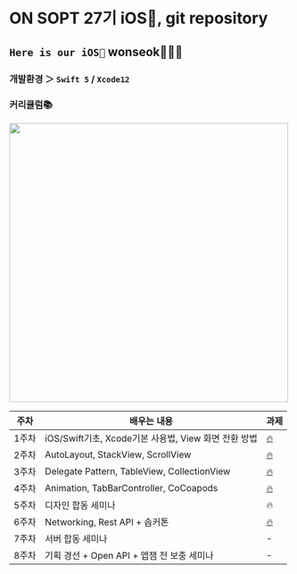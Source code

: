 # ON SOPT 27기 iOS, git repository
## `Here is our iOS🍎` wonseok🙋🏽‍♂️

### 개발환경 ＞ `Swift 5` / `Xcode12`

### 커리큘럼📚
<img src="https://user-images.githubusercontent.com/68267763/95678838-0fd8ba00-0c0a-11eb-86ca-01049b110c87.png" width="500">

| 주차 | 배우는 내용| 과제 |
|-------|----------|-------|
| 1주차 |  iOS/Swift기초, Xcode기본 사용법, View 화면 전환 방법 |[🔥](./Assignment/SOPT27_week1_assignment) |
| 2주차 |  AutoLayout, StackView, ScrollView | [🔥](./Assignment/SOPT27_week2_assignment) |
| 3주차 |  Delegate Pattern, TableView, CollectionView | [🔥](./Assignment/SOPT27_week3_assignment) |
| 4주차 |  Animation, TabBarController, CoCoapods | [🔥](./Assignment/SOPT27_week4_assignment) |
| 5주차 |  디자인 합동 세미나 | 🔥 |
| 6주차 |  Networking, Rest API + 솝커톤 | [🔥](./Assignment/SOPT27_week6_assignment) |
| 7주차 |  서버 합동 세미나 | - |
| 8주차 |  기획 경선 + Open API + 앱잼 전 보충 세미나 | - |




